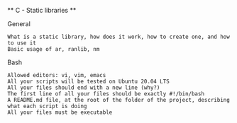 ** C - Static libraries **

General

    What is a static library, how does it work, how to create one, and how to use it
    Basic usage of ar, ranlib, nm


Bash

    Allowed editors: vi, vim, emacs
    All your scripts will be tested on Ubuntu 20.04 LTS
    All your files should end with a new line (why?)
    The first line of all your files should be exactly #!/bin/bash
    A README.md file, at the root of the folder of the project, describing what each script is doing
    All your files must be executable

